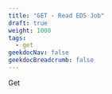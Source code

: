 ```yaml
---
title: "GET - Read EDS Job"
draft: true
weight: 1000
tags:
  - get
geekdocNav: false
geekdocBreadcrumb: false
---
```


Get